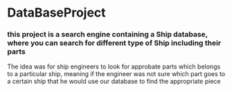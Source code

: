 # DataBaseProject
<h3>this project is a search engine containing a Ship database, where you can search for different type of Ship including their parts</h3>
The idea was for ship engineers to look for approbate parts which belongs to a particular ship, meaning if the engineer was not sure which part goes to a certain ship that he would use our database to find the appropriate piece
